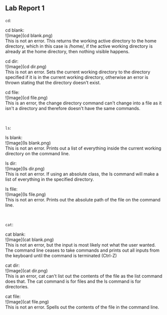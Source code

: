 ## Lab Report 1

`cd`:



cd blank:
<br>
![Image](cd blank.png)
<br>
This is not an error. This returns the working active directory to the home directory, which in this case is /home/, if the active working directory is already at the home directory, then nothing visible happens.


cd dir:
<br>
![Image](cd dir.png)
<br>
This is not an error. Sets the current working directory to the directory specified if it is in the current working directory, otherwise an error is thrown stating that the directory doesn't exist.



cd file: 
<br>
![Image](cd file.png)
<br>
This is an error, the change directory command can't change into a file as it isn't a directory and therefore doesn't have the same commands.

<br>

`ls`:



ls blank: 
<br>
![Image](ls blank.png)
<br>
This is not an error. Prints out a list of everything inside the current working directory on the command line.
    
ls dir: 
<br>
![Image](ls dir.png)
<br>
This is not an error. If using an absolute class, the ls command will make a list of everything in the specified directory.
    
ls file: 
<br>
![Image](ls file.png)
<br>
This is not an error. Prints out the absolute path of the file on the command line.

<br>

`cat`:



cat blank:
<br>
![Image](cat blank.png)
<br>
This is not an error, but the input is most likely not what the user wanted. The command line ceases to take commands and prints out all inputs from the keyboard until the command is terminated (Ctrl-Z)
    
cat dir: 
<br>
![Image](cat dir.png)
<br>
This is an error, cat can't list out the contents of the file as the list command does that. The cat command is for files and the ls command is for directories. 

cat file: 
<br>
![Image](cat file.png)
<br>
This is not an error. Spells out the contents of the file in the command line.

